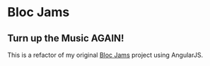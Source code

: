 # Bloc Jams

## Turn up the Music AGAIN!

This is a refactor of my original [Bloc Jams](https://github.com/drewsee26/bloc-jams) project using AngularJS. 
